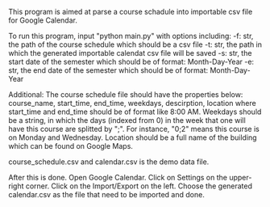 This program is aimed at parse a course schadule into importable csv file for Google Calendar.

To run this program, input "python main.py" with options including:
-f: str, the path of the course schedule which should be a csv file
-t: str, the path in which the generated importable calendat csv file will be saved
-s: str, the start date of the semester which should be of format: Month-Day-Year
-e: str, the end date of the semester which should be of format: Month-Day-Year

Additional:
The course schedule file should have the properties below:
    course_name,
    start_time,
    end_time,
    weekdays,
    descirption,
    location
where start_time and end_time should be of format like 8:00 AM. Weekdays should be a string, in which the days (indexed from 0) in the week that one will have this course are splitted by ";". For instance, "0;2" means this course is on Monday and Wednesday. Location should be a full name of the building which can be found on Google Maps.

course_schedule.csv and calendar.csv is the demo data file.

After this is done. Open Google Calendar. Click on Settings on the upper-right corner. Click on the Import/Export on the left. Choose the generated calendar.csv as the file that need to be imported and done.